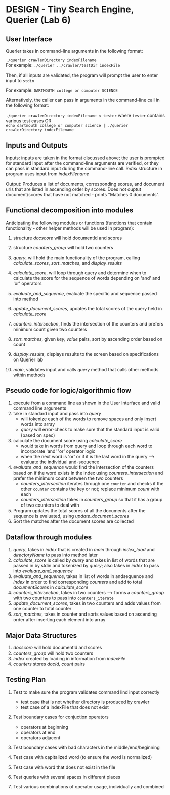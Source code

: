 # DESIGN - Tiny Search Engine, Querier (Lab 6)

## User Interface

Querier takes in command-line arguments in the following format:

`./querier crawlerDirectory indexFilename`  
For example: `./querier ../crawler/testDir indexFile`  


Then, if all inputs are validated, the program will prompt the user to enter input to `stdin`
	
For example: `DARTMOUTH college or computer SCIENCE`  

Alternatively, the caller can pass in arguments in the command-line call in the following format:
	
`./querier crawlerDirectory indexFilename < tester` where `tester` contains various test cases OR  
`echo dartmouth college or computer science | ./querier crawlerDirectory indexFilename`

## Inputs and Outputs

Inputs: inputs are taken in the format discussed above; the user is prompted for standard input after the command-line arguments are verified, or they can pass in standard input during the command-line call. *index* structure in program uses input from *indexFilename*

Output: Produces a list of documents, corresponding scores, and document urls that are listed in ascending order by scores. Does not ouptut document/scores that have not matched - prints "Matches 0 documents".


## Functional decomposition into modules

Anticipating the following modules or functions (functions that contain functionality - other helper methods will be used in program):

1. structure *docscore* will hold documentId and scores
2. structure *counters_group* will hold two counters 

3. *query*, will hold the main functionality of the program, calling *calculate_scores*, *sort_matches*, and *display_results*
4. *calculate_score*, will loop through query and determine when to calculate the score for the sequence of words depending on 'and' and 'or' operators
5. *evaluate_and_sequence*, evaluate the specific and sequence passed into method
6. *update_document_scores*, updates the total scores of the query held in *calculate_score*
7. *counters_intersection*, finds the intersection of the counters and prefers minimum count given two counters
8. *sort_matches*, given *key, value* pairs, sort by ascending order based on count
9. *display_results*, displays results to the screen based on specifications on Querier lab
10. *main*, validates input and calls *query* method that calls other methods within methods


## Pseudo code for logic/algorithmic flow

1. execute from a command line as shown in the User Interface and valid command line arguments
2. take in standard input and pass into *query* 
	- will tokenize each of the words to remove spaces and only insert words into array
	- *query* will error-check to make sure that the standard input is valid (based on spec)
3. calculate the document score using *calculate_score*
	- would take in words from query and loop through each word to incorporate 'and' 'or' operator logic
	- when the next word is 'or' or if it is the last word in the query --> evaluate the individual and-sequence
4. *evaluate_and_sequence* would find the intersection of the counters based on if the word exists in the index using *counters_intersection* and prefer the minimum count between the two counters
	-  *counters_intersection* iterates through one `counter` and checks if the other `counter` contains the key or not; replace minimum *count* with each 
	- *counters_intersection* takes in *counters_group* so that it has a group of two counters to deal with
5. Program updates the total scores of all the documents after the sequence is evaluated, using *update_document_scores*
6. Sort the matches after the document scores are collected

## Dataflow through modules

1. *query*, takes in *index* that is created in *main* through *index_load* and *directoryName* to pass into method later
2. *calculate_score* is called by *query* and takes in list of words that are passed in by stdin and tokenized by *query*; also takes in *index* to pass into *evaluate_and_sequence*
3. *evaluate_and_sequence*, takes in list of words in andsequence and *index* in order to find corresponding *counters* and add to total *documentScores* in *calculate_score*
4. *counters_intersection*, takes in two counters --> forms a *counters_group* with two counters to pass into `counters_iterate`
5. *update_document_scores*, takes in two counters and adds values from one counter to total counter
6. *sort_matches*, takes in counter and sorts values based on ascending order after inserting each element into array

## Major Data Structures

1. *docscore* will hold documentId and scores
2. *counters_group* will hold two counters 
3. *index* created by loading in information from *indexFile*
4. *counters* stores *docId, count* pairs

## Testing Plan

1. Test to make sure the program validates command lind input correctly
	- test case that is not whether directory is produced by crawler
	- test case of a indexFile that does not exist

2. Test boundary cases for conjuction operators
	- operators at beginning
	- operators at end
	- operators adjacent

3. Test boundary cases with bad characters in the middle/end/beginning

4. Test case with capitalized word (to ensure the word is normalized)

5. Test case with word that does not exist in the file

6. Test queries with several spaces in different places

7. Test various combinations of operator usage, individually and combined

